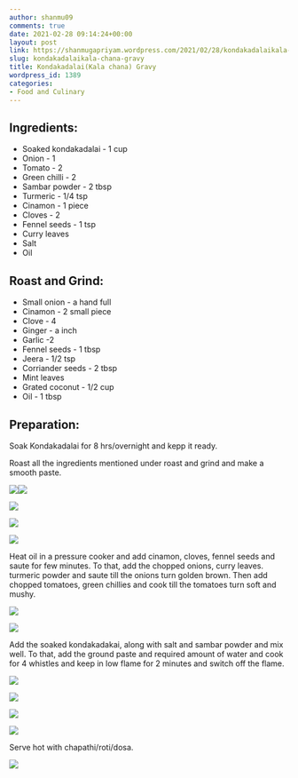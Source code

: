 ```yaml
---
author: shanmu09
comments: true
date: 2021-02-28 09:14:24+00:00
layout: post
link: https://shanmugapriyam.wordpress.com/2021/02/28/kondakadalaikala-chana-gravy/
slug: kondakadalaikala-chana-gravy
title: Kondakadalai(Kala chana) Gravy
wordpress_id: 1389
categories:
- Food and Culinary
---
```





## Ingredients:







  * Soaked kondakadalai - 1 cup
  * Onion - 1
  * Tomato - 2
  * Green chilli - 2
  * Sambar powder - 2 tbsp
  * Turmeric - 1/4 tsp
  * Cinamon - 1 piece
  * Cloves - 2
  * Fennel seeds - 1 tsp
  * Curry leaves
  * Salt
  * Oil






## Roast and Grind:







  * Small onion - a hand full
  * Cinamon - 2 small piece
  * Clove - 4
  * Ginger - a inch
  * Garlic -2 
  * Fennel seeds - 1 tbsp
  * Jeera - 1/2 tsp
  * Corriander seeds - 2 tbsp
  * Mint leaves
  * Grated coconut - 1/2 cup
  * Oil - 1 tbsp






## Preparation:







Soak Kondakadalai for 8 hrs/overnight and kepp it ready.







Roast all the ingredients mentioned under roast and grind and make a smooth paste.













![](https://shanmugapriyam.files.wordpress.com/2021/02/00100lrportrait_00100_burst20210216090917757_cover.jpg)![](https://shanmugapriyam.files.wordpress.com/2021/02/00100lrportrait_00100_burst20210216090938043_cover.jpg)

![](https://shanmugapriyam.files.wordpress.com/2021/02/00100lrportrait_00100_burst20210216091007525_cover.jpg)

![](https://shanmugapriyam.files.wordpress.com/2021/02/00100lrportrait_00100_burst20210216091042282_cover.jpg)

![](https://shanmugapriyam.files.wordpress.com/2021/02/00100lrportrait_00100_burst20210216091157715_cover.jpg)







Heat oil in a pressure cooker and add cinamon, cloves, fennel seeds and saute for few minutes. To that, add the chopped onions, curry leaves. turmeric powder and saute till the onions turn golden brown. Then add chopped tomatoes, green chillies and cook till the tomatoes turn soft and mushy. 













![](https://shanmugapriyam.files.wordpress.com/2021/02/00000img_00000_burst20210216174408232_cover.jpg)

![](https://shanmugapriyam.files.wordpress.com/2021/02/00100lrportrait_00100_burst20210216174528447_cover.jpg)







Add the soaked kondakadakai,  along with salt and sambar powder and mix well. To that, add the ground paste and required amount of water and cook for 4 whistles and keep in low flame for 2 minutes and switch off the flame. 







![](https://shanmugapriyam.files.wordpress.com/2021/02/00100lrportrait_00100_burst20210216174702463_cover.jpg?resize=2000%2C2000)

![](https://shanmugapriyam.files.wordpress.com/2021/02/00100lrportrait_00100_burst20210216174751890_cover.jpg?resize=2000%2C2000)

![](https://shanmugapriyam.files.wordpress.com/2021/02/00100lrportrait_00100_burst20210216175209952_cover.jpg?resize=2000%2C2000)

![](https://shanmugapriyam.files.wordpress.com/2021/02/00100lrportrait_00100_burst20210216175240685_cover.jpg?resize=2000%2C2000)







Serve hot with chapathi/roti/dosa.





![](https://shanmugapriyam.files.wordpress.com/2021/02/00000img_00000_burst20210216185247477_cover.jpg?w=768)








